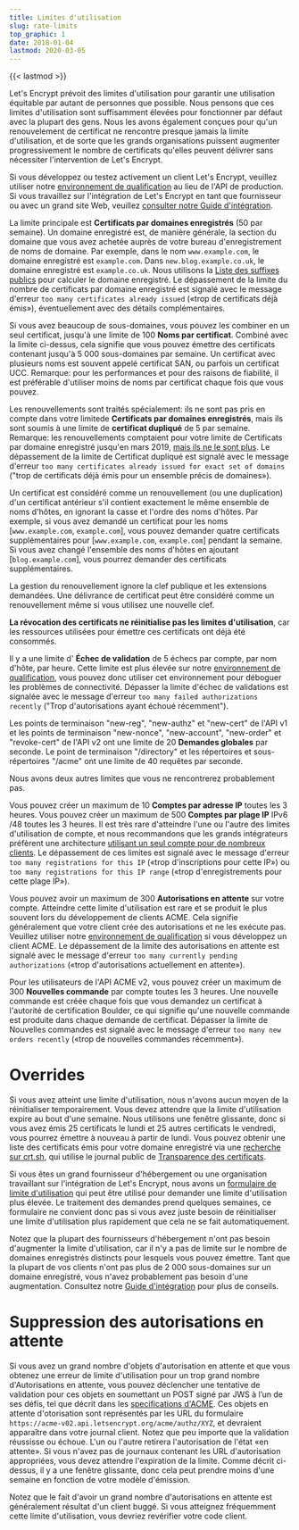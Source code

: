 ```yaml
---
title: Limites d'utilisation
slug: rate-limits
top_graphic: 1
date: 2018-01-04
lastmod: 2020-03-05
---
```


{{< lastmod >}}

Let's Encrypt prévoit des limites d'utilisation pour garantir une utilisation équitable par autant de personnes que possible. Nous pensons que ces limites d'utilisation sont suffisamment élevées pour fonctionner par défaut avec la plupart des gens. Nous les avons également conçues pour qu'un renouvelement de certificat ne rencontre presque jamais la limite d'utilisation, et de sorte que les grands organisations puissent augmenter progressivement le nombre de certificats qu'elles peuvent délivrer sans nécessiter l'intervention de Let's Encrypt.

Si vous développez ou testez activement un client Let's Encrypt, veuillez utiliser notre [environnement de qualification](/docs/staging-environment) au lieu de l'API de production. Si vous travaillez sur l'intégration de Let's Encrypt en tant que fournisseur ou avec un grand site Web, veuillez [consulter notre Guide d'intégration](/docs/integration-guide).

La limite principale est  <a id="certificates-per-registered-domain"></a>**Certificats par domaines enregistrés** (50 par semaine). Un domaine enregistré est, de manière générale, la section du domaine que vous avez achetée auprès de votre bureau d'enregistrement de noms de domaine. Par exemple, dans le nom `www.example.com`, le domaine enregistré est `example.com`. Dans `new.blog.example.co.uk`, le domaine enregistré est `example.co.uk`. Nous utilisons la
[Liste des suffixes publics](https://publicsuffix.org) pour calculer le domaine enregistré. Le dépassement de la limite du nombre de certificats par domaine enregistré est signalé avec le
message d'erreur `too many certificates already issued` («trop de certificats déjà émis»), éventuellement avec des détails complémentaires.

Si vous avez beaucoup de sous-domaines, vous pouvez les combiner en un seul certificat, jusqu'à une limite de 100 <a id="names-per-certificate"> </a> **Noms par certificat**. Combiné avec la limite ci-dessus, cela signifie que vous pouvez émettre des certificats contenant jusqu'à 5 000 sous-domaines par semaine. Un certificat avec plusieurs noms est souvent appelé certificat SAN, ou parfois un certificat UCC. Remarque: pour les performances et pour des raisons de fiabilité, il est préférable d'utiliser moins de noms par certificat chaque fois que vous pouvez.

Les renouvellements sont traités spécialement: ils ne sont pas pris en compte dans votre limitede **Certificats par domaines enregistrés**, mais ils sont soumis à une limite de **certificat dupliqué** de 5 par semaine. Remarque: les renouvellements comptaient pour votre limite de Certificats par  domaine enregistré jusqu'en mars 2019, [mais ils ne le sont plus](https://community.letsencrypt.org/t/rate-limits-fixing-certs-per-name-rate-limit-order-of-operations-gotcha/88189).
Le dépassement de la limite de Certificat dupliqué est signalé avec le message d'erreur
`too many certificates already issued for exact set of domains` ("trop de certificats déjà émis pour un ensemble précis de domaines»).

Un certificat est considéré comme un renouvellement (ou une duplication) d'un certificat antérieur s'il contient exactement le même ensemble de noms d'hôtes, en ignorant la casse et l'ordre des noms d'hôtes. Par exemple, si vous avez demandé un certificat pour les noms [`www.example.com`, `example.com`], vous pouvez demander quatre certificats supplémentaires pour [`www.example.com`, `example.com`] pendant la semaine. Si vous avez changé l'ensemble des noms d'hôtes en ajoutant [`blog.example.com`], vous pourrez demander des certificats supplémentaires.

La gestion du renouvellement ignore la clef publique et les extensions demandées. Une délivrance de certificat peut être considéré comme un renouvellement même si vous utilisez une nouvelle clef.

**La révocation des certificats ne réinitialise pas les limites d'utilisation**, car les ressources utilisées pour émettre ces certificats ont déjà été consommés.

Il y a une limite d'<a id="failed-validations"> </a>**Échec de validation** de 5 échecs par compte, par nom d'hôte, par heure. Cette limite est plus élevée sur notre [environnement de qualification](/docs/staging-environment), vous pouvez donc utiliser cet environnement pour déboguer les problèmes de connectivité. Dépasser la limite d'échec de validations est signalée avec le message d'erreur `too many failed authorizations recently` ("Trop d'autorisations ayant échoué récemment").

Les points de terminaison "new-reg", "new-authz" et "new-cert" de l'API v1 et les points de terminaison "new-nonce", "new-account", "new-order" et "revoke-cert" de l'API v2 ont une limite de 20 <a id="overall-requests"></a> **Demandes globales** par seconde. Le point de terminaison "/directory" et les répertoires et sous-répertoires "/acme"  ont une limite de 40 requêtes par seconde.

Nous avons deux autres limites que vous ne rencontrerez probablement pas.

Vous pouvez créer un maximum de 10 <a id="accounts-per-ip-address"> </a> **Comptes par adresse IP** toutes les 3 heures. Vous pouvez créer un maximum de 500 **Comptes par plage IP** IPv6 /48 toutes les 3 heures. Il est très rare d'atteindre l'une ou l'autre des limites d'utilisation de compte, et nous recommandons que les grands intégrateurs préfèrent une architecture [utilisant un seul compte pour de nombreux clients](/docs/integration-guide). Le dépassement de ces limites est signalé avec le message d'erreur `too many registrations for this IP` («trop d'inscriptions pour cette IP») ou `too many registrations for this IP range` («trop d'enregistrements pour cette plage IP»).

Vous pouvez avoir un maximum de 300 <a id="pending-authorizations"> </a> **Autorisations en attente** sur votre compte. Atteindre cette limite d'utilisation est rare et se produit le plus souvent lors du développement de clients ACME. Cela signifie généralement que votre client crée des autorisations et ne les exécute pas. Veuillez utiliser notre [environnement de qualification](/docs/staging-environment) si vous développez un client ACME. Le dépassement de la limite des autorisations en attente est signalé avec le message d'erreur  `too many currently pending authorizations` («trop d'autorisations actuellement en attente»).

Pour les utilisateurs de l'API ACME v2, vous pouvez créer un maximum de 300 <a id ="new-Orders"> </a> **Nouvelles commande** par compte toutes les 3 heures. Une nouvelle commande est créée chaque fois que vous demandez un certificat à l'autorité de certification Boulder, ce qui signifie qu'une nouvelle commande est produite dans chaque demande de certificat. Dépasser la limite de Nouvelles commandes est signalé avec le message d'erreur `too many new orders recently` («trop de nouvelles commandes récemment»).

# <a id="overrides"></a>Overrides

Si vous avez atteint une limite d'utilisation, nous n'avons aucun moyen de la réinitialiser temporairement. Vous devez attendre que la limite d'utilisation expire au bout d'une semaine. Nous utilisons une fenêtre glissante, donc si vous avez émis 25 certificats le lundi et 25 autres certificats le vendredi, vous pourrez émettre à nouveau à partir de lundi. Vous pouvez obtenir une liste des certificats émis pour votre domaine enregistré via une [recherche sur crt.sh](https://crt.sh), qui utilise le journal public de [Transparence des certificats](https://www.certificate-transparency.org).

Si vous êtes un grand fournisseur d'hébergement ou une organisation travaillant sur l'intégration de Let's Encrypt, nous avons un [formulaire de limite d'utilisation](https://goo.gl/forms/plqRgFVnZbdGhE9n1) qui peut être utilisé pour demander une limite d'utilisation plus élevée. Le traitement des demandes prend quelques semaines, ce formulaire ne convient donc pas si vous avez juste besoin de réinitialiser une limite d'utilisation plus rapidement que cela ne se fait automatiquement.

Notez que la plupart des fournisseurs d'hébergement n'ont pas besoin d'augmenter la limite d'utilisation, car il n'y a pas de limite sur le nombre de domaines enregistrés distincts pour lesquels vous pouvez émettre. Tant que la plupart de vos clients n'ont pas plus de 2 000 sous-domaines sur un domaine enregistré, vous n'avez probablement pas besoin d'une augmentation. Consultez notre [Guide d'intégration](/docs/integration-guide) pour plus de conseils.

# <a id="clearing-pending"></a>Suppression des autorisations en attente

Si vous avez un grand nombre d'objets d'autorisation en attente et que vous obtenez une erreur de limite d'utilisation pour un trop grand nombre d'Autorisations en attente, vous pouvez déclencher une tentative de validation pour ces objets en soumettant un POST signé par JWS à l’un de ses défis, tel que décrit dans les [specifications d'ACME](https://tools.ietf.org/html/rfc8555#section-7.5.1). 
Ces objets en attente d'otorisation sont représentés par les URL du formulaire `https://acme-v02.api.letsencrypt.org/acme/authz/XYZ`, et devraient apparaître dans votre journal client. Notez que peu importe que la validation réussisse ou échoue.
L'un ou l'autre retirera l'autorisation de l'état «en attente». Si vous n'avez pas de journaux contenant les URL d'autorisation appropriées, vous devez attendre l'expiration de la limite. Comme décrit ci-dessus, il y a une fenêtre glissante, donc cela peut prendre moins d'une semaine en fonction de votre modèle d'émission.

Notez que le fait d'avoir un grand nombre d'autorisations en attente est généralement
résultat d'un client buggé. Si vous atteignez fréquemment cette limite d'utilisation, vous
devriez revérifier votre code client.
